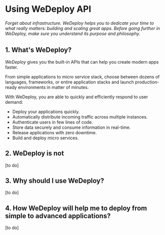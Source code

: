 # Using WeDeploy API

###### Forget about infrastructure. WeDeploy helps you to dedicate your time to what really matters: building and scaling great apps. Before going further in WeDeploy, make sure you understand its purpose and philosophy.

<!-- <article id="1-first-section"> -->

## 1. What's WeDeploy?

*WeDeploy* gives you the built-in APIs that can help you create modern apps faster.

From simple applications to micro service stack, choose between dozens of languages, frameworks, or entire application stacks and launch production-ready environments in matter of minutes.

With WeDeploy, you are able to quickly and efficiently respond to user demand:

* Deploy your applications quickly.
* Automatically distribute incoming traffic across multiple instances.
* Authenticate users in few lines of code.
* Store data securely and consume information in real-time.
* Release applications with zero downtime.
* Build and deploy micro services.

<!-- </article> -->

<!-- <article id="2-second-section"> -->

## 2. WeDeploy is not

[to do]

<!-- </article> -->

<!-- <article id="3-third-section"> -->

## 3. Why should I use WeDeploy?

[to do]

<!-- </article> -->

<!-- <article id="4-fourth-section"> -->

## 4. How WeDeploy will help me to deploy from simple to advanced applications?

[to do]

<!-- </article> -->
